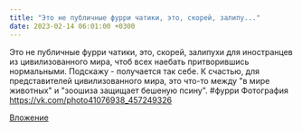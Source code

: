 ```yaml
---
title: "Это не публичные фурри чатики, это, скорей, залипу..."
date: 2023-02-14 06:01:00 +0300
---
```


Это не публичные фурри чатики, это, скорей, залипухи для иностранцев из цивилизованного мира, чтоб всех наебать притворившись нормальными.
Подскажу - получается так себе.
К счастью, для представителей цивилизованного мира, это что-то между "в мире животных" и "зоошиза защищает бешеную псину".
#фурри
Фотография
https://vk.com/photo41076938_457249326

[Вложение](https://vk.com/photo41076938_457249326)
